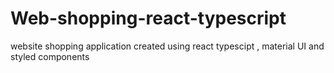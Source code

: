 # Web-shopping-react-typescript
website shopping application created using react typescipt , material UI and styled components
